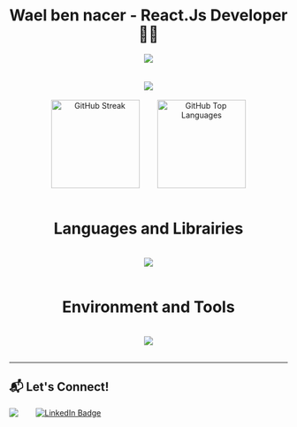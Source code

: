 <h1 align="center"> Wael ben nacer - React.Js Developer 👨‍💻</h1>


<div align="center">

  <img align="center" src="https://api.visitorbadge.io/api/visitors?path=https%3A%2F%2Fgithub.com%2Fwaelbn&labelColor=%2336bcf7&countColor=%2320242a&labelStyle=upper" />
  </br>
  </br>
  </br>
  <img src="https://readme-typing-svg.herokuapp.com/?font=Righteous&size=35&center=true&vCenter=true&width=500&height=70&duration=4000&lines=Hi+There!+👋;+Welcome+On+My+Github!;" />
</div>
</br>
<div align="center" style="display: flex; flex-direction: row; gap: 32px; justify-content: center; align-items: center; width: 100%;">
  <a href="https://github.com/DenverCoder1/github-readme-streak-stats" >
    <img height="160" src="https://github-readme-streak-stats-eight.vercel.app/?user=waelbn&theme=react&hide_border=false" alt="GitHub Streak" />
  </a>
  <img height="160" src="https://github-readme-stats.vercel.app/api/top-langs?username=waelbn&show_icons=true&locale=en&layout=compact&theme=react" alt="GitHub Top Languages" />
</div>
</br>
<div align="center">
<h1 style="text-align:center">Languages and Librairies</h1>
</br>
<a href="https://skillicons.dev">
  <img src="https://skillicons.dev/icons?i=html,css,js,python,java,ts,react,nextjs,redux,nodejs,mongodb,jest,sass,styledcomponents,tailwind,regex,bash,bun,jquery,md,materialui,npm,webpack,yarn&perline=12" />
</a>   
</div>
<br>
<div align="center">
<h1 style="text-align:center">Environment and Tools</h1>
</br>
<a href="https://skillicons.dev">
  <img src="https://skillicons.dev/icons?i=vscode,vite,figma,git,github,notion,postman,docker,netlify&perline=12" />
</a>
</div>
<br/>
<hr/>


## 📬 Let's Connect!

<div align="center" style="display: flex; align-items: center; gap: 32px; justiy-content:center">
  <a href="mailto:wael.bnnacer@gmail.com">
    <img src="https://img.shields.io/badge/-Gmail-EA4335?logo=gmail&logoColor=fff&style=for-the-badge&logoWidth=30" />
  </a>
  <a href="https://www.linkedin.com/in/waelbennacer/" target="_blank">
   <img src="https://img.shields.io/badge/LinkedIn-blue?style=for-the-badge&logo=linkedin&logoColor=white" alt="LinkedIn Badge">
  
  </a>
</div>



